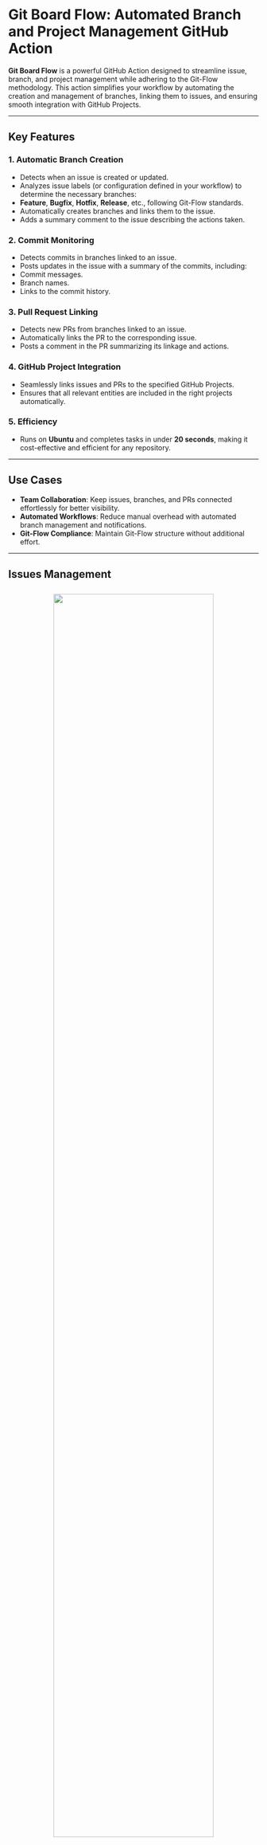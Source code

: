 # Git Board Flow: Automated Branch and Project Management GitHub Action

**Git Board Flow** is a powerful GitHub Action designed to streamline issue, branch, and project management while adhering to the Git-Flow methodology. This action simplifies your workflow by automating the creation and management of branches, linking them to issues, and ensuring smooth integration with GitHub Projects.

---

## Key Features

### 1. **Automatic Branch Creation**
- Detects when an issue is created or updated.
- Analyzes issue labels (or configuration defined in your workflow) to determine the necessary branches:
- **Feature**, **Bugfix**, **Hotfix**, **Release**, etc., following Git-Flow standards.
- Automatically creates branches and links them to the issue.
- Adds a summary comment to the issue describing the actions taken.

### 2. **Commit Monitoring**
- Detects commits in branches linked to an issue.
- Posts updates in the issue with a summary of the commits, including:
- Commit messages.
- Branch names.
- Links to the commit history.

### 3. **Pull Request Linking**
- Detects new PRs from branches linked to an issue.
- Automatically links the PR to the corresponding issue.
- Posts a comment in the PR summarizing its linkage and actions.

### 4. **GitHub Project Integration**
- Seamlessly links issues and PRs to the specified GitHub Projects.
- Ensures that all relevant entities are included in the right projects automatically.

### 5. **Efficiency**
- Runs on **Ubuntu** and completes tasks in under **20 seconds**, making it cost-effective and efficient for any repository.

---

## Use Cases
- **Team Collaboration**: Keep issues, branches, and PRs connected effortlessly for better visibility.
- **Automated Workflows**: Reduce manual overhead with automated branch management and notifications.
- **Git-Flow Compliance**: Maintain Git-Flow structure without additional effort.

---

## Issues Management

<p align="center"><img width="80%" vspace="10" src="https://github.com/landamessenger/git-board-flow/raw/master/images/issue_feature.png"></p>


```yaml
name: Git Board Flow - Issue

on:
  issues:
    types: [opened, edited, labeled, unlabeled]

concurrency:
  group: ${{ github.workflow }}-${{ github.event.pull_request.number || github.ref }}
  cancel-in-progress: true

jobs:
  git-board-flow-issues:
    name: Git Board Flow - Issue
    runs-on: ubuntu-latest

    steps:
      - name: Checkout Repository
        uses: actions/checkout@v4

      - name: Git Board Flow - Issue
        uses: landamessenger/git-board-flow@master
        with:
          project-urls: https://github.com/orgs/landamessenger/projects/2, https://github.com/orgs/landamessenger/projects/3
          commit-prefix-transforms: "replace-slash"
          github-token: ${{ secrets.GITHUB_TOKEN }}
          github-token-personal: ${{ secrets.REPO_PAT }}
```

## Pull Request Management

<p align="center"><img width="80%" vspace="10" src="https://github.com/landamessenger/git-board-flow/raw/master/images/pull_request_linking.png"></p>

```yaml
name: Git Board Flow - Pull Request

on:
  pull_request:
    types: [opened, edited, labeled, unlabeled]

concurrency:
  group: ${{ github.workflow }}-${{ github.event.pull_request.number || github.ref }}
  cancel-in-progress: true

jobs:
  git-board-flow-pull-requests:
    name: Git Board Flow - Pull Request
    runs-on: ubuntu-latest

    steps:
      - name: Checkout Repository
        uses: actions/checkout@v4

      - name: Git Board Flow - Pull Request
        uses: landamessenger/git-board-flow@master
        with:
          project-urls: https://github.com/orgs/landamessenger/projects/2, https://github.com/orgs/landamessenger/projects/3
          commit-prefix-transforms: "replace-slash"
          github-token: ${{ secrets.GITHUB_TOKEN }}
          github-token-personal: ${{ secrets.REPO_PAT }}
```

## Commits Check

<p align="center"><img width="80%" vspace="10" src="https://github.com/landamessenger/git-board-flow/raw/master/images/issue_commit.png"></p>

```yaml
name: Git Board Flow - Commit

on:
  push:
    branches:
      - '**'

jobs:
  git-board-flow-commits:
    name: Git Board Flow - Commit
    runs-on: ubuntu-latest

    steps:
      - name: Checkout Repository
        uses: actions/checkout@v4

      - name: Git Board Flow - Commit
        uses: landamessenger/git-board-flow@master
        with:
          github-token: ${{ secrets.GITHUB_TOKEN }}
          github-token-personal: ${{ secrets.REPO_PAT }}
          commit-prefix-transforms: "replace-slash"
```

- Warning received if the prefix of the commit does not match the one defined from `commit-prefix-transforms`.

<p align="center"><img width="80%" vspace="10" src="https://github.com/landamessenger/git-board-flow/raw/master/images/issue_commit_warning.png"></p>

---

## Commit Prefix Transforms

Git Board Flow allows you to customize how branch names are transformed into commit prefixes using the `commit-prefix-transforms` parameter. You can apply multiple transformations sequentially to achieve the desired format.

### Available Transformations

| Transform | Description | Example |
|----------|-------------|---------|
| `replace-slash` | Replace "/" with "-" | `feature/user-auth` → `feature-user-auth` |
| `replace-all` | Replace all special chars with "-" | `feature/user_auth!` → `feature-user-auth-` |
| `lowercase` | Convert to lowercase | `Feature/User-Auth` → `feature/user-auth` |
| `uppercase` | Convert to uppercase | `feature/user-auth` → `FEATURE/USER-AUTH` |
| `kebab-case` | Clean kebab-case format | `Feature/User_Auth` → `feature-user-auth` |
| `snake-case` | Convert to snake_case | `feature/user-auth` → `feature_user_auth` |
| `camel-case` | Convert to camelCase | `feature/user-auth` → `featureUserAuth` |
| `trim` | Remove leading/trailing spaces | ` feature/user-auth ` → `feature/user-auth` |
| `remove-numbers` | Remove all numbers | `feature/123-user-auth` → `feature/-user-auth` |
| `remove-special` | Remove all special characters | `feature/user-auth!` → `featureuserauth` |
| `remove-spaces` | Remove all spaces | `feature/ user auth ` → `feature/userauth` |
| `remove-dashes` | Remove all dashes | `feature-user-auth` → `featureuserauth` |
| `remove-underscores` | Remove all underscores | `feature_user_auth` → `featureuserauth` |
| `clean-dashes` | Clean multiple dashes | `feature--user---auth` → `feature-user-auth` |
| `clean-underscores` | Clean multiple underscores | `feature__user___auth` → `feature_user_auth` |
| `prefix` | Add prefix | `user-auth` → `prefix-user-auth` |
| `suffix` | Add suffix | `user-auth` → `user-auth-suffix` |

### Usage Examples

#### Single Transformation
```yaml
commit-prefix-transforms: "replace-slash"
# Result: feature/user-auth → feature-user-auth
```

#### Multiple Transformations
```yaml
commit-prefix-transforms: "replace-all,lowercase,clean-dashes"
# Result: Feature/User_Auth! → feature-user-auth
```

#### Advanced Example
```yaml
commit-prefix-transforms: "replace-all,remove-numbers,clean-dashes,kebab-case"
# Result: feature/123-user-auth_v2.0 → feature-user-auth-v
```

#### Custom Workflow Examples
```yaml
# For clean commit prefixes
commit-prefix-transforms: "replace-all,kebab-case"

# For snake_case convention
commit-prefix-transforms: "replace-all,snake-case"

# For camelCase convention  
commit-prefix-transforms: "replace-all,camel-case"

# For uppercase convention
commit-prefix-transforms: "replace-all,uppercase,clean-dashes"
```

### Default Behavior
If no `commit-prefix-transforms` is specified, the default `replace-slash` transformation is applied, maintaining backward compatibility with existing configurations.

---

## Why Git Board Flow?
- **Consistent Git-Flow Management**: Adheres strictly to Git-Flow methodology for clear branching strategies.
- **Project Visibility**: Ensures all relevant branches, issues, and PRs are properly tracked and communicated.
- **Time-Saving**: Automates repetitive tasks, freeing up time for development and review.
- **Affordable**: Fast execution keeps costs low, even in large repositories.

---

Transform your GitHub workflow with **Git Board Flow**! 🚀

Experience seamless project management, automated branch handling, and enhanced team collaboration. Start optimizing your development process today and take your Git workflow to the next level! ✨

ssh -i gitboardflow -T git@gitboardflow.github.com


```bash
supabase --version
supabase login

// here the password database must be provided
supabase link --project-ref hxfleraccrowoltlsyij

supabase db push
```

```bash
brew install supabase/tap/supabase
```